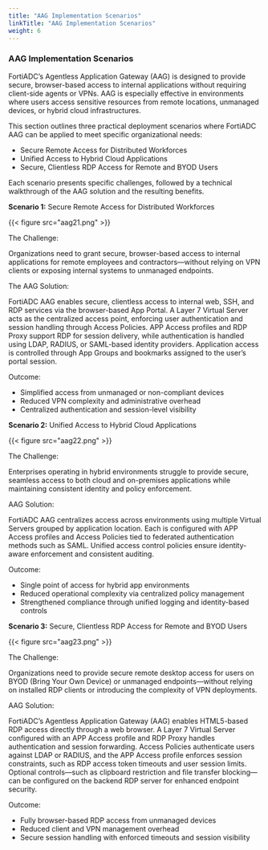 ```yaml
---
title: "AAG Implementation Scenarios"
linkTitle: "AAG Implementation Scenarios"
weight: 6
---
```


### AAG Implementation Scenarios

FortiADC’s Agentless Application Gateway (AAG) is designed to provide secure, browser-based access to internal applications without requiring client-side agents or VPNs. AAG is especially effective in environments where users access sensitive resources from remote locations, unmanaged devices, or hybrid cloud infrastructures.

This section outlines three practical deployment scenarios where FortiADC AAG can be applied to meet specific organizational needs:

- Secure Remote Access for Distributed Workforces
- Unified Access to Hybrid Cloud Applications
- Secure, Clientless RDP Access for Remote and BYOD Users

Each scenario presents specific challenges, followed by a technical walkthrough of the AAG solution and the resulting benefits.

**Scenario 1:** Secure Remote Access for Distributed Workforces

{{< figure src="aag21.png" >}}

The Challenge:

Organizations need to grant secure, browser-based access to internal applications for remote employees and contractors—without relying on VPN clients or exposing internal systems to unmanaged endpoints.

The AAG Solution:

FortiADC AAG enables secure, clientless access to internal web, SSH, and RDP services via the browser-based App Portal. A Layer 7 Virtual Server acts as the centralized access point, enforcing user authentication and session handling through Access Policies. APP Access profiles and RDP Proxy support RDP for session delivery, while authentication is handled using LDAP, RADIUS, or SAML-based identity providers. Application access is controlled through App Groups and bookmarks assigned to the user’s portal session.

Outcome:

- Simplified access from unmanaged or non-compliant devices
- Reduced VPN complexity and administrative overhead
- Centralized authentication and session-level visibility

**Scenario 2:** Unified Access to Hybrid Cloud Applications

{{< figure src="aag22.png" >}}

The Challenge:

Enterprises operating in hybrid environments struggle to provide secure, seamless access to both cloud and on-premises applications while maintaining consistent identity and policy enforcement.

AAG Solution:

FortiADC AAG centralizes access across environments using multiple Virtual Servers grouped by application location. Each is configured with APP Access profiles and Access Policies tied to federated authentication methods such as SAML. Unified access control policies ensure identity-aware enforcement and consistent auditing.

Outcome:

- Single point of access for hybrid app environments
- Reduced operational complexity via centralized policy management
- Strengthened compliance through unified logging and identity-based controls

**Scenario 3:** Secure, Clientless RDP Access for Remote and BYOD Users

{{< figure src="aag23.png" >}}

The Challenge:

Organizations need to provide secure remote desktop access for users on BYOD (Bring Your Own Device) or unmanaged endpoints—without relying on installed RDP clients or introducing the complexity of VPN deployments.

AAG Solution:

FortiADC’s Agentless Application Gateway (AAG) enables HTML5-based RDP access directly through a web browser. A Layer 7 Virtual Server configured with an APP Access profile and RDP Proxy handles authentication and session forwarding. Access Policies authenticate users against LDAP or RADIUS, and the APP Access profile enforces session constraints, such as RDP access token timeouts and user session limits. Optional controls—such as clipboard restriction and file transfer blocking—can be configured on the backend RDP server for enhanced endpoint security.

Outcome:

- Fully browser-based RDP access from unmanaged devices
- Reduced client and VPN management overhead
- Secure session handling with enforced timeouts and session visibility
